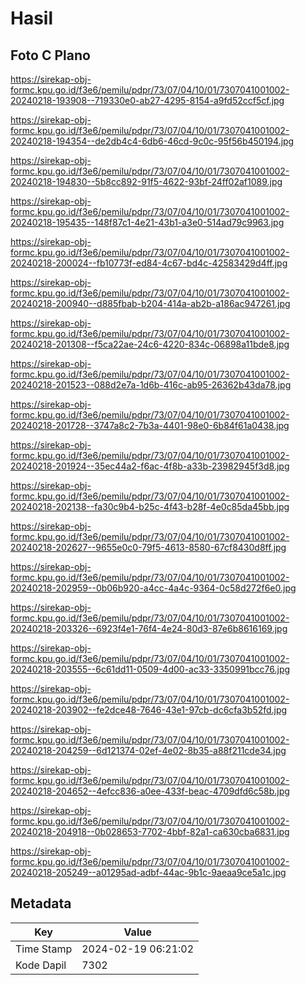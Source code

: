 # Hasil

## Foto C Plano

https://sirekap-obj-formc.kpu.go.id/f3e6/pemilu/pdpr/73/07/04/10/01/7307041001002-20240218-193908--719330e0-ab27-4295-8154-a9fd52ccf5cf.jpg

https://sirekap-obj-formc.kpu.go.id/f3e6/pemilu/pdpr/73/07/04/10/01/7307041001002-20240218-194354--de2db4c4-6db6-46cd-9c0c-95f56b450194.jpg

https://sirekap-obj-formc.kpu.go.id/f3e6/pemilu/pdpr/73/07/04/10/01/7307041001002-20240218-194830--5b8cc892-91f5-4622-93bf-24ff02af1089.jpg

https://sirekap-obj-formc.kpu.go.id/f3e6/pemilu/pdpr/73/07/04/10/01/7307041001002-20240218-195435--148f87c1-4e21-43b1-a3e0-514ad79c9963.jpg

https://sirekap-obj-formc.kpu.go.id/f3e6/pemilu/pdpr/73/07/04/10/01/7307041001002-20240218-200024--fb10773f-ed84-4c67-bd4c-42583429d4ff.jpg

https://sirekap-obj-formc.kpu.go.id/f3e6/pemilu/pdpr/73/07/04/10/01/7307041001002-20240218-200940--d885fbab-b204-414a-ab2b-a186ac947261.jpg

https://sirekap-obj-formc.kpu.go.id/f3e6/pemilu/pdpr/73/07/04/10/01/7307041001002-20240218-201308--f5ca22ae-24c6-4220-834c-06898a11bde8.jpg

https://sirekap-obj-formc.kpu.go.id/f3e6/pemilu/pdpr/73/07/04/10/01/7307041001002-20240218-201523--088d2e7a-1d6b-416c-ab95-26362b43da78.jpg

https://sirekap-obj-formc.kpu.go.id/f3e6/pemilu/pdpr/73/07/04/10/01/7307041001002-20240218-201728--3747a8c2-7b3a-4401-98e0-6b84f61a0438.jpg

https://sirekap-obj-formc.kpu.go.id/f3e6/pemilu/pdpr/73/07/04/10/01/7307041001002-20240218-201924--35ec44a2-f6ac-4f8b-a33b-23982945f3d8.jpg

https://sirekap-obj-formc.kpu.go.id/f3e6/pemilu/pdpr/73/07/04/10/01/7307041001002-20240218-202138--fa30c9b4-b25c-4f43-b28f-4e0c85da45bb.jpg

https://sirekap-obj-formc.kpu.go.id/f3e6/pemilu/pdpr/73/07/04/10/01/7307041001002-20240218-202627--9655e0c0-79f5-4613-8580-67cf8430d8ff.jpg

https://sirekap-obj-formc.kpu.go.id/f3e6/pemilu/pdpr/73/07/04/10/01/7307041001002-20240218-202959--0b06b920-a4cc-4a4c-9364-0c58d272f6e0.jpg

https://sirekap-obj-formc.kpu.go.id/f3e6/pemilu/pdpr/73/07/04/10/01/7307041001002-20240218-203326--6923f4e1-76f4-4e24-80d3-87e6b8616169.jpg

https://sirekap-obj-formc.kpu.go.id/f3e6/pemilu/pdpr/73/07/04/10/01/7307041001002-20240218-203555--6c61dd11-0509-4d00-ac33-3350991bcc76.jpg

https://sirekap-obj-formc.kpu.go.id/f3e6/pemilu/pdpr/73/07/04/10/01/7307041001002-20240218-203902--fe2dce48-7646-43e1-97cb-dc6cfa3b52fd.jpg

https://sirekap-obj-formc.kpu.go.id/f3e6/pemilu/pdpr/73/07/04/10/01/7307041001002-20240218-204259--6d121374-02ef-4e02-8b35-a88f211cde34.jpg

https://sirekap-obj-formc.kpu.go.id/f3e6/pemilu/pdpr/73/07/04/10/01/7307041001002-20240218-204652--4efcc836-a0ee-433f-beac-4709dfd6c58b.jpg

https://sirekap-obj-formc.kpu.go.id/f3e6/pemilu/pdpr/73/07/04/10/01/7307041001002-20240218-204918--0b028653-7702-4bbf-82a1-ca630cba6831.jpg

https://sirekap-obj-formc.kpu.go.id/f3e6/pemilu/pdpr/73/07/04/10/01/7307041001002-20240218-205249--a01295ad-adbf-44ac-9b1c-9aeaa9ce5a1c.jpg


## Metadata

| Key        | Value               |
| ---------- | ------------------- |
| Time Stamp | 2024-02-19 06:21:02 |
| Kode Dapil | 7302                |



